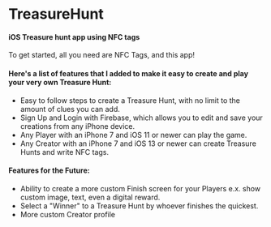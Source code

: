# TreasureHunt
#### iOS Treasure hunt app using NFC tags
To get started, all you need are NFC Tags, and this app!

#### Here's a list of features that I added to make it easy to create and play your very own Treasure Hunt:

* Easy to follow steps to create a Treasure Hunt, with no limit to the amount of clues you can add.
* Sign Up and Login with Firebase, which allows you to edit and save your creations from any iPhone device.
* Any Player with an iPhone 7 and iOS 11 or newer can play the game.
* Any Creator with an iPhone 7 and iOS 13 or newer can create Treasure Hunts and write NFC tags.

#### Features for the Future:
* Ability to create a more custom Finish screen for your Players e.x. show custom image, text, even a digital reward.
* Select a "Winner" to a Treasure Hunt by whoever finishes the quickest.
* More custom Creator profile
